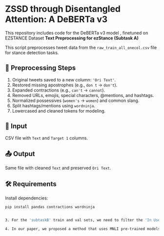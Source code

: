 # ZSSD through Disentangled Attention: A DeBERTa v3
This repository includes code for the DeBERTa v3 model , finetuned on EZSTANCE Dataset
**Text Preprocessing for ezStance (Subtask A)**

This script preprocesses tweet data from the `raw_train_all_onecol.csv` file for stance detection tasks.

## 🔄 Preprocessing Steps

1. Original tweets saved to a new column: `'Ori Text'`.
2. Restored missing apostrophes (e.g., `don t` → `don't`).
3. Expanded contractions (e.g., `can't` → `cannot`).
4. Removed URLs, emojis, special characters, @mentions, and hashtags.
5. Normalized possessives (`women's` → `women`) and common slang.
6. Split hashtags/mentions using `wordninja`.
7. Lowercased and cleaned tokens for modeling.

## 📄 Input

CSV file with `Text` and `Target 1` columns.

## 📤 Output

Same file with cleaned `Text` and preserved `Ori Text`.

## 🛠 Requirements

Install dependencies:
```bash
pip install pandas contractions wordninja


3. For the 'subtaskB' train and val sets, we need to filter the 'In Use' column during actual training, using only the entries where 'In Use' == 1. This is because, during data splitting for subtaskB, one domain is chosen as the test set, and the remaining seven domains may have targets that overlap with the test domain. These overlapping targets need to be masked. The 'in use' column is used for this masking.

4. In our paper, we proposed a method that uses MNLI pre-trained models for training. In this case, the noun phrases are prompted (which also affects 'mixed' because it also contains noun-phrase targets). Therefore, in the paths corresponding to 'noun phrase' and 'mixed', there is a 'prompt' folder that contains the data with the prompted noun phrase targets. Results based on NLI prompting (e.g., **BART-MNLI-ep**) were obtained using these data.

